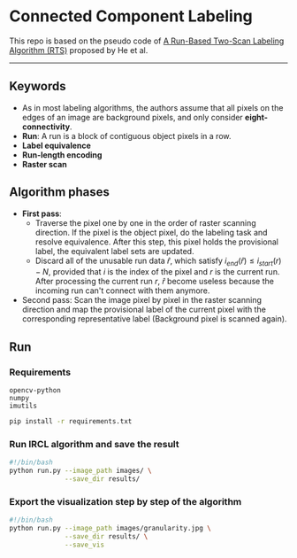 # Connected Component Labeling

This repo is based on the pseudo code of [A Run-Based Two-Scan Labeling Algorithm (RTS)](https://ieeexplore.ieee.org/document/4472694) proposed by He et al.

---

## Keywords

- As in most labeling algorithms, the authors assume that all pixels on the edges of an image are background pixels, and only consider **eight-connectivity**.
- **Run**: A run is a block of contiguous object pixels in a row.
- **Label equivalence**
- **Run-length encoding**
- **Raster scan**

## Algorithm phases

- **First pass**:
  - Traverse the pixel one by one in the order of raster scanning direction. If the pixel is the object pixel, do the labeling task and resolve equivalence. After this step, this pixel holds the provisional label, the equivalent label sets are updated.
  - Discard all of the unusable run data $\hat r$, which satisfy $i_{end}(\hat r) \leq i_{start}(r) - N$, provided that $i$ is the index of the pixel and $r$ is the current run. After processing the current run $r$, $\hat r$ become useless because the incoming run can't connect with them anymore.
- Second pass: Scan the image pixel by pixel in the raster scanning direction and map the provisional label of the current pixel with the corresponding representative label (Background pixel is scanned again).

## Run

### Requirements

```text
opencv-python
numpy
imutils
```

```bash
pip install -r requirements.txt
```

### Run IRCL algorithm and save the result

```bash
#!/bin/bash
python run.py --image_path images/ \
              --save_dir results/
```

### Export the visualization step by step of the algorithm

```bash
#!/bin/bash
python run.py --image_path images/granularity.jpg \
              --save_dir results/ \
              --save_vis
```
